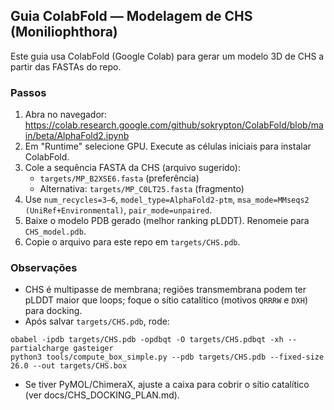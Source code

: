 ## Guia ColabFold — Modelagem de CHS (Moniliophthora)

Este guia usa ColabFold (Google Colab) para gerar um modelo 3D de CHS a partir das FASTAs do repo.

### Passos
1) Abra no navegador: https://colab.research.google.com/github/sokrypton/ColabFold/blob/main/beta/AlphaFold2.ipynb
2) Em "Runtime" selecione GPU. Execute as células iniciais para instalar ColabFold.
3) Cole a sequência FASTA da CHS (arquivo sugerido):
   - `targets/MP_B2XSE6.fasta` (preferência)
   - Alternativa: `targets/MP_C0LT25.fasta` (fragmento)
4) Use `num_recycles=3–6`, `model_type=AlphaFold2-ptm`, `msa_mode=MMseqs2 (UniRef+Environmental)`, `pair_mode=unpaired`.
5) Baixe o modelo PDB gerado (melhor ranking pLDDT). Renomeie para `CHS_model.pdb`.
6) Copie o arquivo para este repo em `targets/CHS.pdb`.

### Observações
- CHS é multipasse de membrana; regiões transmembrana podem ter pLDDT maior que loops; foque o sítio catalítico (motivos `QRRRW` e `DXH`) para docking.
- Após salvar `targets/CHS.pdb`, rode:
```
obabel -ipdb targets/CHS.pdb -opdbqt -O targets/CHS.pdbqt -xh --partialcharge gasteiger
python3 tools/compute_box_simple.py --pdb targets/CHS.pdb --fixed-size 26.0 --out targets/CHS.box
```
- Se tiver PyMOL/ChimeraX, ajuste a caixa para cobrir o sítio catalítico (ver docs/CHS_DOCKING_PLAN.md).


